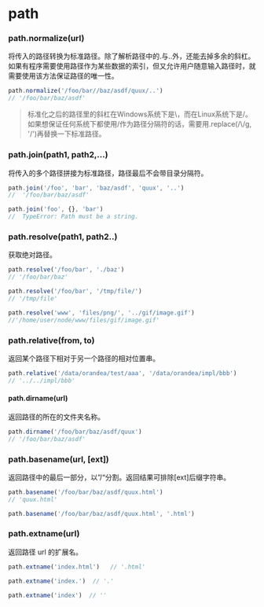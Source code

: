 # path
### path.normalize(url)
将传入的路径转换为标准路径。除了解析路径中的.与..外，还能去掉多余的斜杠。如果有程序需要使用路径作为某些数据的索引，但又允许用户随意输入路径时，就需要使用该方法保证路径的唯一性。

``` js
path.normalize('/foo/bar//baz/asdf/quux/..')
// '/foo/bar/baz/asdf'
```

> 标准化之后的路径里的斜杠在Windows系统下是\，而在Linux系统下是/。如果想保证任何系统下都使用/作为路径分隔符的话，需要用.replace(/\\/g, '/')再替换一下标准路径。

### path.join(path1, path2,...)
将传入的多个路径拼接为标准路径，路径最后不会带目录分隔符。

``` js
path.join('/foo', 'bar', 'baz/asdf', 'quux', '..')
//  '/foo/bar/baz/asdf'

path.join('foo', {}, 'bar')
//  TypeError: Path must be a string.
```

### path.resolve(path1, path2..)
获取绝对路径。

``` js
path.resolve('/foo/bar', './baz')
// '/foo/bar/baz'

path.resolve('/foo/bar', '/tmp/file/')
// '/tmp/file'

path.resolve('www', 'files/png/', '../gif/image.gif')
//'/home/user/node/www/files/gif/image.gif'
```

### path.relative(from, to)
返回某个路径下相对于另一个路径的相对位置串。

``` js
path.relative('/data/orandea/test/aaa', '/data/orandea/impl/bbb')
// '../../impl/bbb'
```

#### path.dirname(url)
返回路径的所在的文件夹名称。

``` js
path.dirname('/foo/bar/baz/asdf/quux')
// '/foo/bar/baz/asdf'
```

### path.basename(url, [ext])
返回路径中的最后一部分，以”/“分割。返回结果可排除[ext]后缀字符串。

``` js
path.basename('/foo/bar/baz/asdf/quux.html')
// 'quux.html'

path.basename('/foo/bar/baz/asdf/quux.html', '.html')
```

### path.extname(url)
返回路径 url 的扩展名。

``` js
path.extname('index.html')   // '.html'

path.extname('index.')  // '.'

path.extname('index')  // ''
```